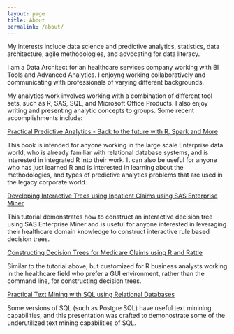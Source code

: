 ```yaml
---
layout: page
title: About
permalink: /about/
---
```


My interests include data science and predictive analytics, statistics, data architecture, agile methodologies, and advocating for data literacy.

I am a Data Architect for an healthcare services company working with BI Tools and Advanced Analytics. I enjoyng working collaboratively and communicating with professionals of varying different backgrounds.

My analytics work involves working with a combination of different tool sets, such as R, SAS, SQL, and Microsoft Office Products.
I also enjoy writing and presenting analytic concepts to groups.  Some recent accomplishments include:

[Practical Predictive Analytics - Back to the future with R, Spark and More](https://www.packtpub.com/big-data-and-business-intelligence/practical-predictive-analytics "Packt Publishing Page")
 
This book is intended for anyone working in the large scale Enterprise data world, who is already familiar with relational database systems, and is interested in integrated R into their work. It can also be useful for anyone who has just learned R and is interested in learning about the methodologies, and types of predictive analytics problems that are used in the legacy corporate world.  

[Developing Interactive Trees using Inpatient Claims using SAS Enterprise Miner](https://books.google.com/books?id=qHgRBAAAQBAJ&pg=PA757&lpg=PA757&dq=ralph+winters+sas+enterprise+miner&source=bl&ots=5SD-4XZS04&sig=Z_W-JUY9G2kHnc5sJXBXSuWnaxY&hl=en&sa=X&ved=0ahUKEwiGw76k3OjUAhVGcj4KHVrKCf4Q6AEIKTAB#v=onepage&q=ralph%20winters%20sas%20enterprise%20miner&f=false)

This tutorial demonstrates how to construct an interactive decision tree using SAS Enterprise Miner and is useful for anyone interested in leveraging their healthcare domain knowledge to construct interactive rule based decision trees.

[Constructing Decision Trees for Medicare Claims using R and Rattle](https://books.google.com/books?id=qHgRBAAAQBAJ&pg=PA316&lpg=PA316&dq=ralph+winters+rattle&source=bl&ots=5SD-4XZPW_&sig=GLnUZQ5cXtHTpannDHDorhy4-QM&hl=en&sa=X&ved=0ahUKEwi3q-_12ujUAhWByj4KHYkgA1QQ6AEIMTAC#v=onepage&q=ralph%20winters%20rattle&f=false)

Similar to the tutorial above, but customized for R business analysts working in the healthcare field who prefer a GUI environment, rather than the command line,  for constructing decision trees.

[Practical Text Mining with SQL using Relational Databases](https://www.slideshare.net/RalphWinters/ralph-winters-text-analytics-sql-relational-database)

Some versions of SQL (such as Postgre SQL) have useful text minining capabilities, and this presentation was crafted to demonostrate some of the underutilized text mining capabilities of SQL.


